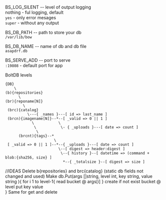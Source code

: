BS_LOG_SILENT -- level of output logging  
nothing - ful logging, default  
`yes`   - only error mesages  
`super` - without any output  

BS_DB_PATH -- path to store your db  
  `/var/lib/bow`  

BS_DB_NAME -- name of db and db file  
  `asapdrf.db`

BS_SERVE_ADD -- port to serve  
  `:19808` - default port for app  

BoltDB levels
```
{DB}
    \  
(b){repositories}
      \
(br){reponame[N]}
        \   
 (brc){catalog}
          \---{ _names }---[ id => last_name ]
 (brcn){imagename[N]}--*--[ _valid => 0 || 1 ]
            \           \
             \           \- { _uploads }---[ date => count ]
              \            
      (brcnt){tags}--*
                      \
 [ _valid => 0 || 1 ]--*--{ _uploads }---[ date => count ]
                        \--[ digest => header:digest ]
                         \--{ history }--[ datetime => (command + blob:{sha256, size} ]
                          *--{ _totalsize }--[ digest => size ]
```

//IDEAS
Delete b{repositories} and brc{catalog} (static db fields not changed and used)
Make db.Put(args []string, level int, key string, value string ){
  for i 1 to level-1{
    read bucket @ args[i]
  }
  create if not exist bucket @ level
  put key value  
}
Same for get and delete
